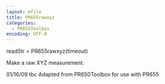 ```yaml
---
layout: mfile
title: PR655rawxyz
categories:
  - PR655Toolbox
encoding: UTF-8
---
```


readStr = PR655rawxyz(timeout)

Make a raw XYZ measurement.

01/16/09    tbc   Adapted from PR650Toolbox for use with PR655
